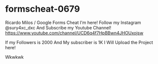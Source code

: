 # formscheat-0679
Ricardo Milos / Google Forms Cheat
I'm here! Follow my Instagram @sury4xc_dxc And Subscribe my Youtube Channel! 
https://www.youtube.com/channel/UCD6q4f7HpBBwn4JHOUxojsw


If my Followers is 2000 And My subscriber is 1K I Will Upload the Project here! 

Wkwkwk
